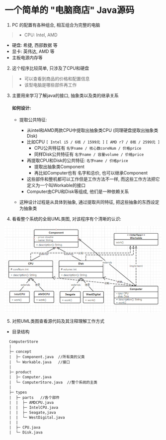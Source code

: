 # 一个简单的 "电脑商店" Java源码

1. PC 的配置有各种组合, 相互组合为完整的电脑
>  * CPU: Intel, AMD
   * 硬盘: 希捷, 西部数据 等
   * 显卡: 英伟达, AMD 等
   * 主板电源内存等

2. 这个程序比较简单, 只涉及了CPU和硬盘

>  * 可以查看到商品的价格和配置信息
>  * 该型电脑是哪些部件再工作

3. 主要用来学习了解java的接口, 抽象类以及类的继承关系

   

   #### 如何设计:

   * 提取公共特征:

     * 从intel和AMD两款CPU中提取出抽象类CPU (同理硬盘提取出抽象类Disk)
     * 比如CPU `[ Intel i5 / 6核 / 1599元 ]`  `[ AMD r7 / 8核 / 2599元 ]`
       * CPU公共特征有 `名字name / 核心数coreNum / 价格price`
       * 同样Disk公共特征有 `名字name / 容量volume / 价格price`
     * 再提取CPU和Disk的公共特征: `名字name / 价格price`
       * 提取出抽象类Component
       * 再比如Computer也有 名字和总价, 也可以继承Component
     * 这些部件和整机都可以工作但是工作方法不一样, 而这些工作方法把它定义为一个叫Workable的接口
     * Computer由CPU和Disk等组成, 他们是一种依赖关系

   * 这种设计过程是从具体到抽象, 通过提取共同特征, 把这些抽象的东西设定为抽象类

     

4. 看看整个系统的全局UML类图, 对该程序有个清晰的认识:

![UML类图](img/UML类图.png)



5. 对照UML类图查看源代码及其注释理解工作方式



* 目录结构

```
  ComputerStore
  |
  ├─ concept
  |  ├─ Component.java	//所有类的父类
  |  └─ Workable.java	//接口
  |  
  ├─ product
  |  ├─ Computer.java	
  |  └─ ComputerStore.java	//整个系统的主类
  |
  ├─ types
  |  ├─ parts	//各个部件
  |  |  ├─ AMDCPU.java
  |  |  ├─ IntelCPU.java
  |  |  ├─ Seagate,java
  |  |  └─ WestDigital.java
  |  |
  |  ├─ CPU.java
  |  └─ Disk.java
```
